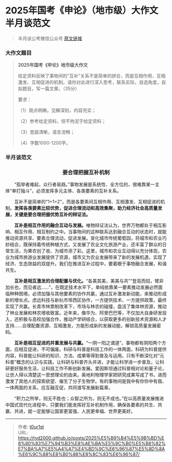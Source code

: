 # 2025年国考《申论》（地市级）大作文半月谈范文


> 半月谈公考微信公众号 [原文链接](https://mp.weixin.qq.com/s/VS7gXrswPRexxaEu-V4Gzg)

### 大作文题目

> **2025年国考《申论》地市级大作文**
>
> 给定资料反映了事物间的“互补”关系不是简单的拼合，而是互相作用、互相激发、互相促进的机制。请你对此进行深入思考，联系实际，自选角度，自拟题目，写一篇文章。（35分）
>
> 要求：
>
> （1）观点明确，见解深刻，内容充实；
>
> （2）参考给定资料，但不拘泥于给定资料；
>
> （3）思路清晰，语言流畅；
>
> （4）字数1000-1200字。

### 半月谈范文

<h3 style="text-align: center;">要合理把握互补机制</h3>

<p>&emsp;&emsp;“孤举者难起，众行者易趋。”事物发展是系统性、全方位的，很难靠某一主体“单打独斗”，必须发挥多元主体、各类要素的互补关系。</p>

<p>&emsp;&emsp;互补不是简单的“1+1=2”，而是各要素间互相作用、互相激发、互相促进的机制。<strong>发挥各类要素比较优势，促进合理流动和高效集聚，助力经济社会高质量发展，关键是要合理把握优势互补的辩证法。</strong></p>

<p>&emsp;&emsp;<strong>互补是相互作用的融合互动与发展。</strong>唯物辩证法认为，世界万物都处于相互影响、相互作用、相互制约之中。当事物间的这种联系达到融合互动的状态时，就能推动资源共享、要素合理流动，促进发展。宣化城市传统葡萄园，将城市和农业巧妙结合，既保持着传统种植方式，又发展了农业文化旅游产业，还丰富了群众的日常生活，为果农创了收、为城市添了彩。这里，城市和农业互动得以充分体现，农业为城市旅游业发展提供了资源，城市又为农业发展带来了新的发展机遇，实现了经济、生态效益的双提升。我们在推进互补过程中，要着眼于事物融合发展，和谐共生。</p>

<p>&emsp;&emsp;<strong>互补是相互激发的合理配置与优化。</strong>“各美其美，美美与共”“登高而招，臂非加长也，而见者远……”，在既定技术水平下，单纯依靠某一要素推动发展必然面临种种困境，必须加强与其他要素的协作共赢，通过互补激发新动能，来推动形成新的增长点。虑远科技与新杭市埠西区协作，一方提供技术、一方提供政策，最终实现了共赢。长青市林票制改革下，市场与林农的碰撞，盘活了集体林资源，推动了林业发展和林农增收致富。近年来，像华为、阿里巴巴等，不仅加大自身研发投入，还积极与高校加强合作，推动产学研结合，以获取更多的创新技术资源和人才支持……合理配置资源、互相激发，方能形成新的发展动能，解锁高质量发展密码。

<p>&emsp;&emsp;<strong>互补是相互促进的并重发展与共赢。</strong>“一阴一阳之谓道”，事物都有阴阳两个方面，应相互促进，不可偏废。科研与科普是科技工作的一体两面，科研为科普提供内容，科普能让科研的知识、方法、成果等得到普及与运用。只有不断深化对“元科普”概念的认识与实践，让科研与科普齐头并进，才能让科学进一步普及，让科研更好服务生活，让科技工作不断创新发展。爱因斯坦通过科普相对论和量子论，让世人得以清楚这一思想理论的由来。奥地利物理学家把研究成果写成了书，进而激发了其他人的探索欲望、催生了分子生物学。有的事物间是我中有你你中有我、一体两面的关系，应互融互促，共同谱写发展新篇章。

<p>&emsp;&emsp;“积力之所举，则无不胜也；众智之所为，则无不成也。”在以高质量发展推进中国式现代化进程中，只要我们能发挥好互补机制作用，确保各要素的共生、共赢、共进，就一定能够让国家更富强、人民更幸福、世界更美好。</p>


---

> 作者: [t0ur1st](https://github.com/tyd2000)  
> URL: https://tyd2000.github.io/posts/2025%E5%B9%B4%E5%9B%BD%E8%80%83%E7%94%B3%E8%AE%BA%E5%9C%B0%E5%B8%82%E7%BA%A7%E5%A4%A7%E4%BD%9C%E6%96%87%E5%8D%8A%E6%9C%88%E8%B0%88%E8%8C%83%E6%96%87/  

